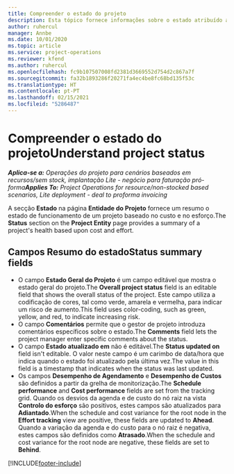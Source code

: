 ```yaml
---
title: Compreender o estado do projeto
description: Esta tópico fornece informações sobre o estado atribuído a projetos no Dynamics 365 Project Operations.
author: ruhercul
manager: Annbe
ms.date: 10/01/2020
ms.topic: article
ms.service: project-operations
ms.reviewer: kfend
ms.author: ruhercul
ms.openlocfilehash: fc9b107507008fd2381d3669552d754d2c867a7f
ms.sourcegitcommit: fa32b1893286f20271fa4ec4be8fc68bd135f53c
ms.translationtype: HT
ms.contentlocale: pt-PT
ms.lasthandoff: 02/15/2021
ms.locfileid: "5286487"
---
```

# <a name="understand-project-status"></a><span data-ttu-id="b80e6-103">Compreender o estado do projeto</span><span class="sxs-lookup"><span data-stu-id="b80e6-103">Understand project status</span></span>

<span data-ttu-id="b80e6-104">_**Aplica-se a:** Operações do projeto para cenários baseados em recursos/sem stock, implantação Lite - negócio para faturação pró-forma_</span><span class="sxs-lookup"><span data-stu-id="b80e6-104">_**Applies To:** Project Operations for resource/non-stocked based scenarios, Lite deployment - deal to proforma invoicing_</span></span>


<span data-ttu-id="b80e6-105">A secção **Estado** na página **Entidade do Projeto** fornece um resumo o estado de funcionamento de um projeto baseado no custo e no esforço.</span><span class="sxs-lookup"><span data-stu-id="b80e6-105">The **Status** section on the **Project Entity** page provides a summary of a project's health based upon cost and effort.</span></span>


## <a name="status-summary-fields"></a><span data-ttu-id="b80e6-106">Campos Resumo do estado</span><span class="sxs-lookup"><span data-stu-id="b80e6-106">Status summary fields</span></span>

- <span data-ttu-id="b80e6-107">O campo **Estado Geral do Projeto** é um campo editável que mostra o estado geral do projeto.</span><span class="sxs-lookup"><span data-stu-id="b80e6-107">The **Overall project status** field is an editable field that shows the overall status of the project.</span></span> <span data-ttu-id="b80e6-108">Este campo utiliza a codificação de cores, tal como verde, amarela e vermelha, para indicar um risco de aumento.</span><span class="sxs-lookup"><span data-stu-id="b80e6-108">This field uses color-coding, such as green, yellow, and red, to indicate increasing risk.</span></span> 
- <span data-ttu-id="b80e6-109">O campo **Comentários** permite que o gestor de projeto introduza comentários específicos sobre o estado.</span><span class="sxs-lookup"><span data-stu-id="b80e6-109">The **Comments** field lets the project manager enter specific comments about the status.</span></span> 
- <span data-ttu-id="b80e6-110">O campo **Estado atualizado em** não é editável.</span><span class="sxs-lookup"><span data-stu-id="b80e6-110">The **Status updated on** field isn't editable.</span></span> <span data-ttu-id="b80e6-111">O valor neste campo é um carimbo de data/hora que indica quando o estado foi atualizado pela última vez.</span><span class="sxs-lookup"><span data-stu-id="b80e6-111">The value in this field is a timestamp that indicates when the status was last updated.</span></span>
- <span data-ttu-id="b80e6-112">Os campos **Desempenho de Agendamento** e **Desempenho de Custos** são definidos a partir da grelha de monitorização.</span><span class="sxs-lookup"><span data-stu-id="b80e6-112">The **Schedule performance** and **Cost performance** fields are set from the tracking grid.</span></span> <span data-ttu-id="b80e6-113">Quando os desvios da agenda e de custo do nó raiz na vista **Controlo do esforço** são positivos, estes campos são atualizados para **Adiantado**.</span><span class="sxs-lookup"><span data-stu-id="b80e6-113">When the schedule and cost variance for the root node in the **Effort tracking** view are positive, these fields are updated to **Ahead**.</span></span> <span data-ttu-id="b80e6-114">Quando a variação da agenda e do custo para o nó raiz é negativa, estes campos são definidos como **Atrasado**.</span><span class="sxs-lookup"><span data-stu-id="b80e6-114">When the schedule and cost variance for the root node are negative, these fields are set to **Behind**.</span></span>


[!INCLUDE[footer-include](../includes/footer-banner.md)]